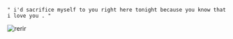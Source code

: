     " i'd sacrifice myself to you right here tonight because you know that i love you . "
![rerir](https://files.catbox.moe/ateg2e.png)
